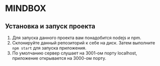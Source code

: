 # MINDBOX

## Установка и запуск проекта
1. Для запуска данного проекта вам понадобится nodejs и npm.  
2. Склонируйте данный репозиторий к себе на диск. Затем выполните `npm start` для запуска приложения.  
3. По умолчанию сервер слушает на 3001-ом порту localhost, приложение открывается на 3000-ом порту.  
